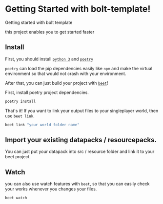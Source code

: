 # Getting Started with bolt-template!

Getting started with bolt template

this project enables you to get started faster

## Install

First, you should install [`python 3`](https://www.python.org/) and [`poetry`](https://github.com/python-poetry/poetry)

`poetry` can load the pip dependencies easily like `npm` and make the virtual environment so that would not crash with your environment.

After that, you can just build your project with [`beet`](https://github.com/mcbeet/beet)!

First, install poetry project dependencies.

```cmd
poetry install
```

That's it! If you want to link your output files to your singleplayer world, then use `beet link`.

```cmd
beet link "your world folder name"
```

## Import your existing datapacks / resourcepacks.

You can just put your datapack into src / resource folder and link it to your beet project.

## Watch

you can also use watch features with `beet`, so that you can easily check your works whenever you changes your files.

```
beet watch
```
